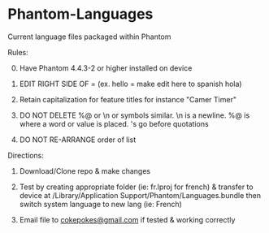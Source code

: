 # Phantom-Languages
Current language files packaged within Phantom

Rules:

0. Have Phantom 4.4.3-2 or higher installed on device

1. EDIT RIGHT SIDE OF =  (ex. hello = make edit here to spanish hola)

2. Retain capitalization for feature titles for instance "Camer Timer"

3. DO NOT DELETE %@ or \n or symbols similar. \n is a newline. %@ is where a word or value is placed. \'s go before quotations

4. DO NOT RE-ARRANGE order of list


Directions:

1. Download/Clone repo & make changes

2. Test by creating appropriate folder (ie: fr.lproj for french) & transfer to device at /Library/Application Support/Phantom/Languages.bundle then switch system language to new lang (ie: French)

3. Email file to cokepokes@gmail.com if tested & working correctly


